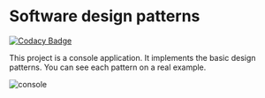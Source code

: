 # Software design patterns

[![Codacy Badge](https://api.codacy.com/project/badge/Grade/cad45d8dc7b14c67b0d5498d38fcdb02)](https://app.codacy.com/app/smirnovma/software-design-patterns?utm_source=github.com&utm_medium=referral&utm_content=smirnovma/software-design-patterns&utm_campaign=Badge_Grade_Dashboard)

This project is a console application. It implements the basic design patterns. You can see each pattern on a real example.

![console](https://cloud.githubusercontent.com/assets/23377363/24291959/3a486302-109c-11e7-9b7d-2eafa53971c0.PNG)

